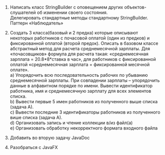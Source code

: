 1) Написать класс StringBuilder с оповещением других объектов-слушателей об изменении своего состояния.  
Делегировать стандартные методы стандартному StringBuilder. Паттерн «Наблюдатель»    
  
  
2) Создать 3 класса(базовый и 2 предка) которые описывают некоторых работников с почасовой оплатой (один из предков) и фиксированной оплатой (второй предок). Описать в базовом классе абстрактный метод для расчета среднемесячной зарплаты. Для «почасовщиков» формула для расчета такая: «среднемесячная зарплата = 20.8\*8\*ставка в час», для работников с фиксированной оплатой «среднемесячная зарплата = фиксированной месячной оплате».   
a) Упорядочить всю последовательность рабочих по убыванию среднемесячной зарплаты. При совпадении зарплаты – упорядочить данные в алфавитном порядке по имени. Вывести идентификатор работника, имя и среднемесячную зарплату для всех элементов списка.  
b) Вывести первые 5 имен работников из полученного выше списка (задача А).  
c) Вывести последние 3 идентификаторы работников из полученного више списка (задача А).  
d) Организовать запись и чтение коллекции в/из файл(а)  
e) Организовать обработку некорректного формата входного файла
3) Добавить во вторую задачу JavaDoc
4) Разобраться с JavaFX
